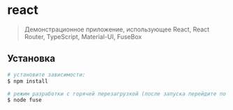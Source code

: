 # react

> Демонстрационное приложение, использующее React, React Router, TypeScript, Material-UI, FuseBox

## Установка

```bash
# установите зависимости:
$ npm install

# режим разработки с горячей перезагрузкой (после запуска перейдите по адресу localhost:4444):
$ node fuse
```
